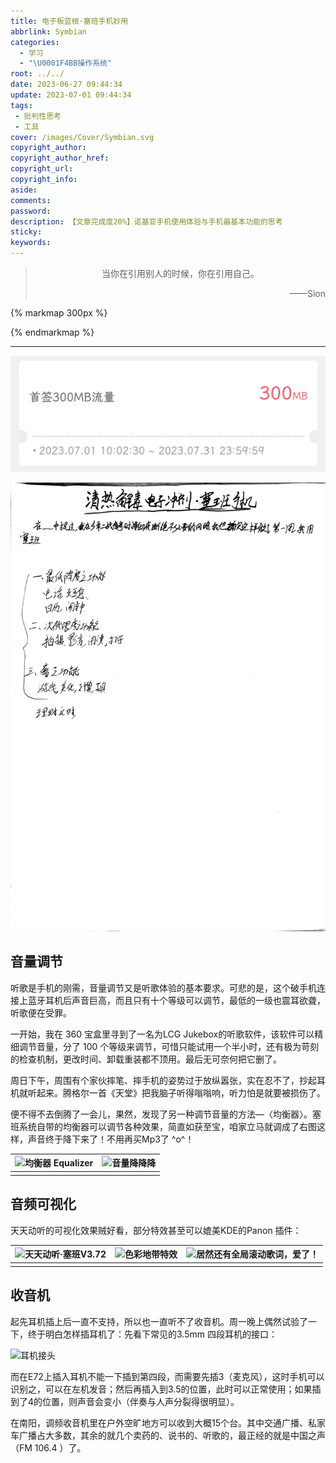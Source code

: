 ```yaml
---
title: 电子板蓝根·塞班手机妙用
abbrlink: Symbian
categories:
  - 学习
  - "\U0001F4BB操作系统"
root: ../../
date: 2023-06-27 09:44:34
update: 2023-07-01 09:44:34
tags:
 - 批判性思考
 - 工具
cover: /images/Cover/Symbian.svg
copyright_author:
copyright_author_href:
copyright_url:
copyright_info:
aside:
comments:
password: 
description: 【文章完成度20%】诺基亚手机使用体验与手机最基本功能的思考
sticky:
keywords:
---
```


> <center>当你在引用别人的时候，你在引用自己。</center>
> <p align="right">——Sion</p>

{% markmap 300px %}
<!-- @import "[TOC]" {cmd="toc" depthFrom=1 depthTo=6 orderedList=false} -->
<!-- code_chunk_output -->



<!-- /code_chunk_output -->
{% endmarkmap %}

-----

![签个到，三个月的流量有着落了](../../../images/20230506/Screenshot_2023-07-01-10-02-57-317_com.xinhang.mobileclient-edit.jpg)


![](../../../images/20230506/IMG_20230701_094550.jpg)



## 音量调节

听歌是手机的刚需，音量调节又是听歌体验的基本要求。可悲的是，这个破手机连接上蓝牙耳机后声音巨高，而且只有十个等级可以调节，最低的一级也震耳欲聋，听歌便在受罪。

一开始，我在 360 宝盒里寻到了一名为LCG Jukebox的听歌软件，该软件可以精细调节音量，分了 100 个等级来调节，可惜只能试用一个半小时，还有极为苛刻的检查机制，更改时间、卸载重装都不顶用。最后无可奈何把它删了。

周日下午，周围有个家伙摔笔、摔手机的姿势过于放纵嚣张，实在忍不了，抄起耳机就听起来。腾格尔一首《天堂》把我脑子听得嗡嗡响，听力怕是就要被损伤了。

便不得不去倒腾了一会儿，果然，发现了另一种调节音量的方法—〈均衡器〉。塞班系统自带的均衡器可以调节各种效果，简直如获至宝，咱家立马就调成了右图这样，声音终于降下来了！不用再买Mp3了 ^o^！

| ![均衡器 Equalizer](https://pic.si-on.top/2023/07/superscreenshot0038.jpg) | ![音量降降降](https://pic.si-on.top/2023/07/superscreenshot0039.jpg) |
| -------------------------------------------------------------------------- | -------------------------------------------------------------------- |
|                                                                            |                                                                      |

## 音频可视化

天天动听的可视化效果贼好看，部分特效甚至可以媲美KDE的Panon 插件：

| ![天天动听·塞班V3.72 ](https://pic.si-on.top/2023/07/superscreenshot0040.jpg) | ![色彩地带特效](https://pic.si-on.top/2023/07/superscreenshot0041.jpg) | ![居然还有全局滚动歌词，爱了！](https://pic.si-on.top/2023/07/superscreenshot0044.jpg) |
| ----------------------------------------------------------------------------- | ---------------------------------------------------------------------- | -------------------------------------------------------------------------------------- |
|                                                                               |                                                                        |                                                                                        |

## 收音机

起先耳机插上后一直不支持，所以也一直听不了收音机。周一晚上偶然试验了一下，终于明白怎样插耳机了：先看下常见的3.5mm 四段耳机的接口：

![耳机接头](https://pic.si-on.top/2023/07/%E8%80%B3%E6%9C%BA%E6%8E%A5%E5%A4%B4.jpg)

而在E72上插入耳机不能一下插到第四段，而需要先插3（麦克风），这时手机可以识别之，可以在左机发音；然后再插入到3.5的位置，此时可以正常使用；如果插到了4的位置，则声音会变小（伴奏与人声分裂得很明显）。

在南阳，调频收音机里在户外空旷地方可以收到大概15个台。其中交通广播、私家车广播占大多数，其余的就几个卖药的、说书的、听歌的，最正经的就是中国之声（FM 106.4 ）了。